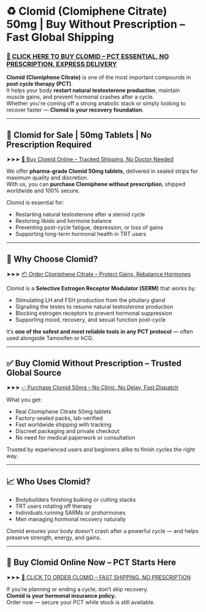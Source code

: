 # ♻️ Clomid (Clomiphene Citrate) 50mg | Buy Without Prescription – Fast Global Shipping

### [💊 CLICK HERE TO BUY CLOMID – PCT ESSENTIAL, NO PRESCRIPTION, EXPRESS DELIVERY](https://max-steroids.com/catalog/product/clomid-3)

**Clomid (Clomiphene Citrate)** is one of the most important compounds in **post cycle therapy (PCT)**.  
It helps your body **restart natural testosterone production**, maintain muscle gains, and prevent hormonal crashes after a cycle.  
Whether you're coming off a strong anabolic stack or simply looking to recover faster — **Clomid is your recovery foundation**.

---

## 💊 Clomid for Sale | 50mg Tablets | No Prescription Required

➤➤➤ [🛒 Buy Clomid Online – Tracked Shipping, No Doctor Needed](https://max-steroids.com/catalog/product/clomid-3)

We offer **pharma-grade Clomid 50mg tablets**, delivered in sealed strips for maximum quality and discretion.  
With us, you can **purchase Clomiphene without prescription**, shipped worldwide and 100% secure.

Clomid is essential for:

- Restarting natural testosterone after a steroid cycle  
- Restoring libido and hormone balance  
- Preventing post-cycle fatigue, depression, or loss of gains  
- Supporting long-term hormonal health in TRT users

---

## 🔬 Why Choose Clomid?

➤➤➤ [📦 Order Clomiphene Citrate – Protect Gains, Rebalance Hormones](https://max-steroids.com/catalog/product/clomid-3)

Clomid is a **Selective Estrogen Receptor Modulator (SERM)** that works by:

- Stimulating LH and FSH production from the pituitary gland  
- Signaling the testes to resume natural testosterone production  
- Blocking estrogen receptors to prevent hormonal suppression  
- Supporting mood, recovery, and sexual function post-cycle

It’s **one of the safest and most reliable tools in any PCT protocol** — often used alongside Tamoxifen or hCG.

---

## ✅ Buy Clomid Without Prescription – Trusted Global Source

➤➤➤ [✅ Purchase Clomid 50mg – No Clinic, No Delay, Fast Dispatch](https://max-steroids.com/catalog/product/clomid-3)

What you get:

- Real Clomiphene Citrate 50mg tablets  
- Factory-sealed packs, lab-verified  
- Fast worldwide shipping with tracking  
- Discreet packaging and private checkout  
- No need for medical paperwork or consultation

Trusted by experienced users and beginners alike to finish cycles the right way.

---

## 📈 Who Uses Clomid?

- Bodybuilders finishing bulking or cutting stacks  
- TRT users rotating off therapy  
- Individuals running SARMs or prohormones  
- Men managing hormonal recovery naturally

Clomid ensures your body doesn’t crash after a powerful cycle — and helps preserve strength, energy, and gains.

---

## 🛒 Buy Clomid Online Now – PCT Starts Here

➤➤➤ [💊 CLICK TO ORDER CLOMID – FAST SHIPPING, NO PRESCRIPTION](https://max-steroids.com/catalog/product/clomid-3)

If you’re planning or ending a cycle, don’t skip recovery.  
**Clomid is your hormonal insurance policy.**  
Order now — secure your PCT while stock is still available.
